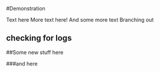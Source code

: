 #Demonstration

Text here
More text here!
And some more text
Branching out

## checking for logs

##Some new stuff here

###and here


